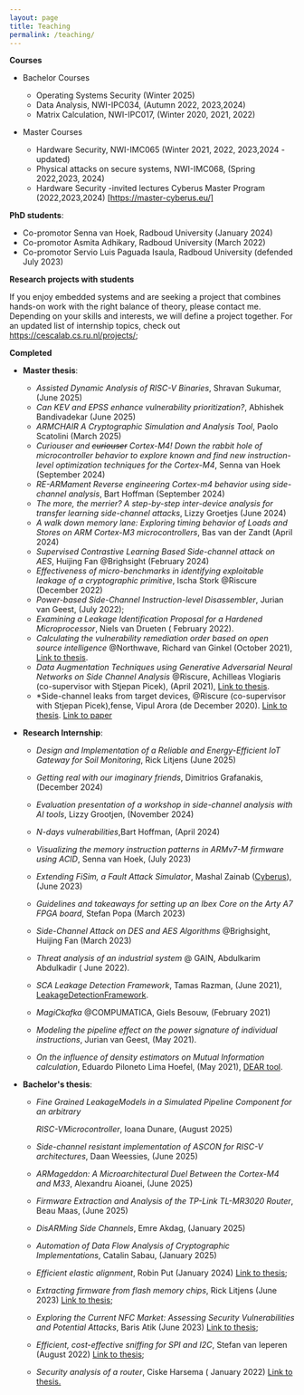 ```yaml
---
layout: page
title: Teaching
permalink: /teaching/
---
```


 **Courses**

- Bachelor Courses
  - Operating Systems Security (Winter 2025)
  - Data Analysis, NWI-IPC034, (Autumn 2022, 2023,2024)
  - Matrix Calculation, NWI-IPC017, (Winter 2020, 2021, 2022)
  
- Master Courses
  - Hardware Security, NWI-IMC065 (Winter 2021, 2022, 2023,2024 -updated)
  - Physical attacks on secure systems, NWI-IMC068, (Spring 2022,2023, 2024)
  - Hardware Security -invited lectures Cyberus Master Program (2022,2023,2024) [https://master-cyberus.eu/]

**PhD students**: 

- Co-promotor Senna van Hoek,  Radboud University (January 2024)
- Co-promotor Asmita Adhikary,  Radboud University (March 2022)
- Co-promotor Servio Luis Paguada Isaula,  Radboud University (defended July 2023)

**Research projects with students**

If you enjoy embedded systems and are seeking a project that combines hands-on work with the right balance of theory, please contact me. Depending on your skills and interests, we will define a project together. For an updated list of internship topics, check out https://cescalab.cs.ru.nl/projects/; 

**Completed**

- **Master thesis**: 

  - *Assisted Dynamic Analysis of RISC-V Binaries*, Shravan Sukumar, (June 2025)
  - *Can KEV and EPSS enhance vulnerability prioritization?*, Abhishek Bandivadekar (June 2025)
  - *ARMCHAIR A Cryptographic Simulation and Analysis Tool*, Paolo Scatolini (March 2025)
  - *Curiouser and ~~curiouser~~  Cortex-M4! Down the rabbit hole of microcontroller behavior to explore known and find new instruction-level optimization techniques for the Cortex-M4*, Senna van Hoek (September 2024)
  - *RE-ARMament Reverse engineering Cortex-m4 behavior using side-channel analysis*, Bart Hoffman (September 2024)
  - *The more, the merrier? A step-by-step inter-device analysis for transfer learning side-channel attacks*, Lizzy Groetjes (June 2024)
  -  *A walk down memory lane: Exploring timing behavior of Loads and Stores on ARM Cortex-M3 microcontrollers*, Bas van der Zandt (April 2024)
  - *Supervised Contrastive Learning Based Side-channel attack on AES*, Huijing Fan @Brighsight (February 2024)
  - *Effectiveness of micro-benchmarks in identifying exploitable leakage of a cryptographic primitive*, Ischa Stork @Riscure (December 2022) 
  - *Power-based Side-Channel Instruction-level Disassembler*, Jurian van Geest, (July 2022); 
  - *Examining a Leakage Identification Proposal for a Hardened Microprocessor*,  Niels van Drueten ( February 2022).
  - *Calculating the vulnerability remediation order based on open source intelligence* @Northwave, Richard van Ginkel (October 2021), [Link to thesis](https://www.ru.nl/publish/pages/769526/richard_van_ginkel.pdf).
  - *Data Augmentation Techniques using Generative Adversarial Neural Networks on Side Channel Analysis* @Riscure, Achilleas Vlogiaris (co-supervisor with Stjepan Picek), (April 2021), [Link to thesis](https://repository.tudelft.nl/islandora/object/uuid%3Ad2d00b11-cea1-466e-9b17-2b244e33be25).
  - *Side-channel leaks from target devices, @Riscure (co-supervisor with Stjepan Picek),fense, Vipul Arora (de December 2020).  [Link to thesis](https://repository.tudelft.nl/islandora/object/uuid:5566f6d5-2cee-4f5c-b047-7c8e36e8306f?collection=education). [Link to paper](https://eprint.iacr.org/2021/905)
  
- **Research Internship**: 

  * *Design and Implementation of a Reliable and Energy-Efficient IoT Gateway for Soil Monitoring*, Rick Litjens (June 2025)

  * *Getting real with our imaginary friends*, Dimitrios Grafanakis, (December 2024)

  * *Evaluation presentation of a workshop in side-channel analysis with AI tools*, Lizzy Grootjen, (November 2024)

  * *N-days vulnerabilities*,Bart Hoffman, (April 2024)

  * *Visualizing the memory instruction patterns in ARMv7-M firmware using ACID*, Senna van Hoek, (July 2023)

  * *Extending FiSim, a Fault Attack Simulator*, Mashal Zainab ([Cyberus](https://ec.europa.eu/info/funding-tenders/opportunities/portal/screen/how-to-participate/org-details/999999999/project/101049712/program/43353764/details)), (June 2023)

  * *Guidelines and takeaways for setting up an Ibex Core on the Arty A7 FPGA board*, Stefan Popa (March 2023)

  * *Side-Channel Attack on DES and AES Algorithms* @Brighsight,  Huijing Fan (March 2023)

  * *Threat analysis of an industrial system*  @ GAIN, Abdulkarim Abdulkadir ( June 2022). 

  * *SCA Leakage Detection Framework*,  Tamas Razman, (June 2021),  [LeakageDetectionFramework](https://github.com/RazePerson/sca-leakage-detection-framework).
  * *MagiCkafka* @COMPUMATICA, Giels Besouw, (February 2021)
  * *Modeling the pipeline effect on the power signature of individual instructions*,  Jurian van Geest, (May 2021).
  * *On the influence of density estimators on Mutual Information calculation*,  Eduardo Piloneto Lima Hoefel, (May 2021), [DEAR tool](https://github.com/eduardoHoefel/dear-tool).

- **Bachelor's thesis**: 

  -  *Fine Grained LeakageModels in a Simulated Pipeline Component for an arbitrary*
  
     *RISC-VMicrocontroller*, Ioana Dunare, (August 2025)
  -  *Side-channel resistant implementation of ASCON for RISC-V architectures*,  Daan Weessies, (June 2025)
  - *ARMageddon: A Microarchitectural Duel Between the Cortex-M4 and M33*, Alexandru Aioanei, (June 2025)
  - *Firmware Extraction and Analysis of the TP-Link TL-MR3020 Router*, Beau Maas, (June 2025)
  - *DisARMing Side Channels*, Emre Akdag, (January 2025)
  - *Automation of Data Flow Analysis of Cryptographic Implementations*, Catalin Sabau, (January 2025)
  - *Efficient elastic alignment*, Robin Put (January 2024) [Link to thesis](https://www.cs.ru.nl/bachelors-theses/2024/Robin_Put___1031986___Efficient_Elastic_Alignment_in_CUDA.pdf);
  - *Extracting firmware from flash memory chips*, Rick Litjens (June 2023) [Link to thesis](https://www.cs.ru.nl/bachelors-theses/2023/Rick_Litjens___1042847___Extracting_firmware_from_flash_memory_chips.pdf);
  - *Exploring the Current NFC Market: Assessing Security Vulnerabilities and Potential Attacks*, Baris Atik (June 2023) [Link to thesis](https://www.cs.ru.nl/bachelors-theses/2023/Bar%C4%B1s_Cagr%C4%B1_Atik___1039097___NFC_-_Exploring_the_Current_NFC_Market_-_Assessing_Security_Vulnerabilities_and_Potential_Attacks.pdf);
  - *Efficient, cost-effective sniffing for SPI and I2C*,  Stefan van Ieperen (August 2022) [Link to thesis](https://www.cs.ru.nl/bachelors-theses/2022/Stefan_van_Ieperen___1045156___Sniffing_communications_between_an_Arduino_and_its_peripheral_sensor.pdf);
  
  * *Security analysis of a router*, Ciske Harsema ( January 2022) [Link to thesis.](https://www.cs.ru.nl/bachelors-theses/)



